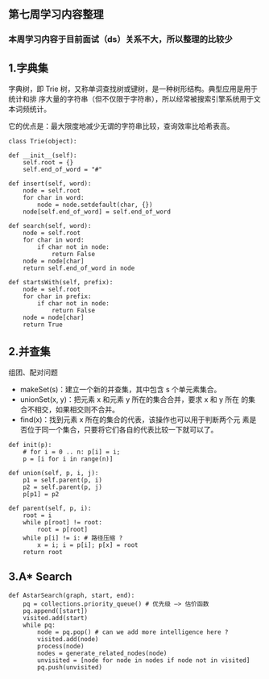 ## 第七周学习内容整理
### 本周学习内容于目前面试（ds）关系不大，所以整理的比较少
## 1.字典集
字典树，即 Trie 树，又称单词查找树或键树，是一种树形结构。典型应用是用于统计和排
序大量的字符串（但不仅限于字符串），所以经常被搜索引擎系统用于文本词频统计。

它的优点是：最大限度地减少无谓的字符串比较，查询效率比哈希表高。
```
class Trie(object):

def __init__(self):
    self.root = {}
    self.end_of_word = "#"

def insert(self, word):
    node = self.root
    for char in word:
        node = node.setdefault(char, {})
    node[self.end_of_word] = self.end_of_word

def search(self, word):
    node = self.root
    for char in word:
        if char not in node:
            return False
    node = node[char]
    return self.end_of_word in node

def startsWith(self, prefix):
    node = self.root
    for char in prefix:
        if char not in node:
            return False
    node = node[char]
    return True
```

## 2.并查集
组团、配对问题

- makeSet(s)：建立一个新的并查集，其中包含 s 个单元素集合。
- unionSet(x, y)：把元素 x 和元素 y 所在的集合合并，要求 x 和 y 所在
的集合不相交，如果相交则不合并。
- find(x)：找到元素 x 所在的集合的代表，该操作也可以用于判断两个元
素是否位于同一个集合，只要将它们各自的代表比较一下就可以了。
```
def init(p):
    # for i = 0 .. n: p[i] = i;
    p = [i for i in range(n)]

def union(self, p, i, j):
    p1 = self.parent(p, i)
    p2 = self.parent(p, j)
    p[p1] = p2

def parent(self, p, i):
    root = i
    while p[root] != root:
        root = p[root]
    while p[i] != i: # 路径压缩 ?
        x = i; i = p[i]; p[x] = root
    return root
```

## 3.A* Search
```
def AstarSearch(graph, start, end):
    pq = collections.priority_queue() # 优先级 —> 估价函数
    pq.append([start])
    visited.add(start)
    while pq:
        node = pq.pop() # can we add more intelligence here ?
        visited.add(node)
        process(node)
        nodes = generate_related_nodes(node)
        unvisited = [node for node in nodes if node not in visited]
        pq.push(unvisited)
```
